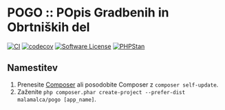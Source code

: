 # POGO :: POpis Gradbenih in Obrtniških del

[![CI](https://github.com/malamalca/arhint/actions/workflows/ci.yml/badge.svg)](https://github.com/malamalca/arhint/actions/workflows/ci.yml)
[![codecov](https://codecov.io/gh/malamalca/pogo/branch/main/graph/badge.svg?token=RBTZLQY5Z2)](https://codecov.io/gh/malamalca/pogo)
[![Software License](https://img.shields.io/badge/license-MIT-brightgreen.svg?style=flat-square)](LICENSE)
[![PHPStan](https://img.shields.io/badge/PHPStan-level%207-brightgreen.svg?style=flat-square)](https://github.com/phpstan/phpstan)

## Namestitev

1. Prenesite [Composer](https://getcomposer.org/doc/00-intro.md) ali posodobite Composer z `composer self-update`.
2. Zaženite `php composer.phar create-project --prefer-dist malamalca/pogo [app_name]`.
